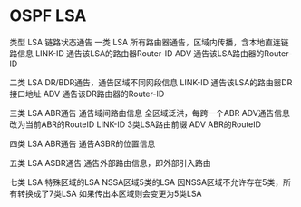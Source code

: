 # OSPF LSA
类型 LSA 链路状态通告
一类 LSA  所有路由器通告，区域内传播，含本地直连链路信息
LINK-ID 通告该LSA的路由器Router-ID    ADV 通告该LSA路由器的Router-ID

二类 LSA DR/BDR通告，通告区域不同网段信息
LINK-ID 通告该LSA的路由器DR接口地址    ADV 通告该DR路由器的Router-ID

三类 LSA ABR通告 通告域间路由信息  全区域泛洪，每跨一个ABR ADV通告信息改为当前ABR的RouteID
LINK-ID 3类LSA路由前缀   ADV ABR的RouteID

四类 LSA ABR通告  通告ASBR的位置信息

五类 LSA ASBR通告  通告外部路由信息，即外部引入路由

七类 LSA 特殊区域的LSA NSSA区域5类的LSA 因NSSA区域不允许存在5类，所有转换成了7类LSA
        如果传出本区域则会变更为5类LSA
